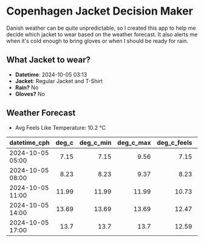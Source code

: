 
# Copenhagen Jacket Decision Maker

Danish weather can be quite unpredictable, so I created this app to help me decide which jacket to wear based on the weather forecast. 
It also alerts me when it's cold enough to bring gloves or when I should be ready for rain.

## What Jacket to wear?

- **Datetime**: 2024-10-05 03:13
- **Jacket**: Regular Jacket and T-Shirt
- **Rain?** No
- **Gloves?** No

## Weather Forecast
- Avg Feels Like Temperature: 10.2 °C

| datetime_cph     |   deg_c |   deg_c_min |   deg_c_max |   deg_c_feels | weather   | wind   | rain   |
|:-----------------|--------:|------------:|------------:|--------------:|:----------|:-------|:-------|
| 2024-10-05 05:00 |    7.15 |        7.15 |        9.56 |          7.15 | Clear     | Low    | None   |
| 2024-10-05 08:00 |    8.23 |        8.23 |        9.37 |          8.23 | Clear     | Low    | None   |
| 2024-10-05 11:00 |   11.99 |       11.99 |       11.99 |         10.73 | Clear     | Low    | None   |
| 2024-10-05 14:00 |   13.69 |       13.69 |       13.69 |         12.47 | Clear     | Low    | None   |
| 2024-10-05 17:00 |   13.7  |       13.7  |       13.7  |         12.59 | Clear     | Low    | None   |
        